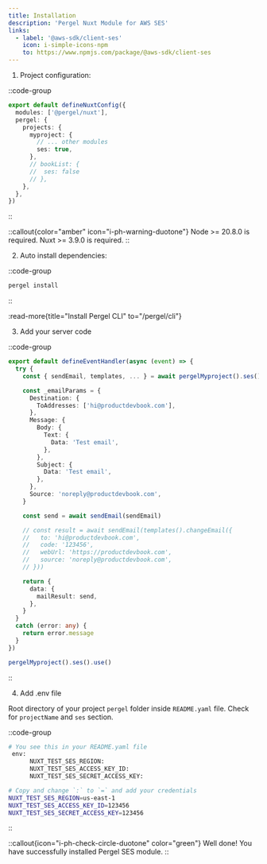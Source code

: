 ```yaml
---
title: Installation
description: 'Pergel Nuxt Module for AWS SES'
links:
  - label: '@aws-sdk/client-ses'
    icon: i-simple-icons-npm
    to: https://www.npmjs.com/package/@aws-sdk/client-ses
---
```


1. Project configuration:

::code-group
```ts [nuxt.config.ts]
export default defineNuxtConfig({
  modules: ['@pergel/nuxt'],
  pergel: {
    projects: {
      myproject: {
        // ... other modules
        ses: true,
      },
      // bookList: {
      //  ses: false
      // },
    },
  },
})
```
::

::callout{color="amber" icon="i-ph-warning-duotone"}
Node >= 20.8.0 is required.
Nuxt >= 3.9.0 is required.
::


2. Auto install dependencies:

::code-group
```sh [pnpm]
pergel install
```
::

:read-more{title="Install Pergel CLI" to="/pergel/cli"}

3. Add your server code

::code-group
```ts [server/api/sendemail.ts]
export default defineEventHandler(async (event) => {
  try {
    const { sendEmail, templates, ... } = await pergelMyproject().ses().use(event)

    const _emailParams = {
      Destination: {
        ToAddresses: ['hi@productdevbook.com'],
      },
      Message: {
        Body: {
          Text: {
            Data: 'Test email',
          },
        },
        Subject: {
          Data: 'Test email',
        },
      },
      Source: 'noreply@productdevbook.com',
    }

    const send = await sendEmail(sendEmail)

    // const result = await sendEmail(templates().changeEmail({
    //   to: 'hi@productdevbook.com',
    //   code: '123456',
    //   webUrl: 'https://productdevbook.com',
    //   source: 'noreply@productdevbook.com',
    // }))

    return {
      data: {
        mailResult: send,
      },
    }
  }
  catch (error: any) {
    return error.message
  }
})

```

```ts [composables]
pergelMyproject().ses().use()
```

::

4. Add .env file

Root directory of your project `pergel` folder inside `README.yaml` file. Check for `projectName` and `ses` section.

::code-group
```sh [.env]
# You see this in your README.yaml file
 env:
      NUXT_TEST_SES_REGION:
      NUXT_TEST_SES_ACCESS_KEY_ID:
      NUXT_TEST_SES_SECRET_ACCESS_KEY:

# Copy and change `:` to `=` and add your credentials
NUXT_TEST_SES_REGION=us-east-1
NUXT_TEST_SES_ACCESS_KEY_ID=123456
NUXT_TEST_SES_SECRET_ACCESS_KEY=123456
```
::

::callout{icon="i-ph-check-circle-duotone" color="green"}
Well done! You have successfully installed Pergel SES module.
::
